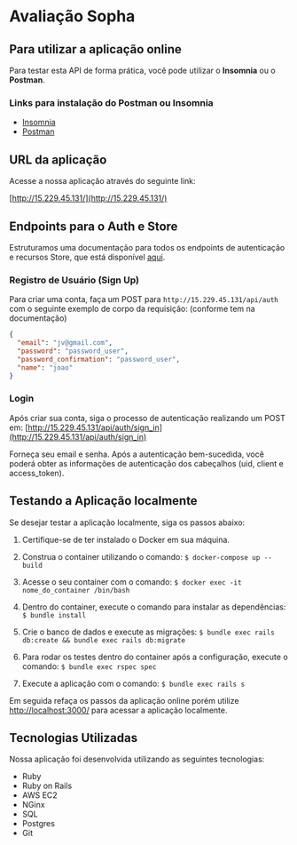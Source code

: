 # Avaliação Sopha

## Para utilizar a aplicação online

Para testar esta API de forma prática, você pode utilizar o **Insomnia** ou o **Postman**.

### Links para instalação do Postman ou Insomnia

- [Insomnia](https://insomnia.rest/)
- [Postman](https://www.postman.com/)

## URL da aplicação

Acesse a nossa aplicação através do seguinte link:

[http://15.229.45.131/](http://15.229.45.131/) 

## Endpoints para o Auth e Store

Estruturamos uma documentação para todos os endpoints de autenticação e recursos Store, que está disponível [aqui](https://colorful-lupin-82f.notion.site/Sopha-api-f35a6f5d3a724d60b0a974bd3ec54fbb).

### Registro de Usuário (Sign Up)

Para criar uma conta, faça um POST para `http://15.229.45.131/api/auth` com o seguinte exemplo de corpo da requisição: (conforme tem na documentação)

```json
{
  "email": "jv@gmail.com",
  "password": "password_user",
  "password_confirmation": "password_user",
  "name": "joao"
}
```

### Login

Após criar sua conta, siga o processo de autenticação realizando um POST em:
[http://15.229.45.131/api/auth/sign_in](http://15.229.45.131/api/auth/sign_in)

Forneça seu email e senha. Após a autenticação bem-sucedida, você poderá obter as informações de autenticação dos cabeçalhos (uid, client e access_token).

## Testando a Aplicação localmente

Se desejar testar a aplicação localmente, siga os passos abaixo:

1. Certifique-se de ter instalado o Docker em sua máquina.

2. Construa o container utilizando o comando:
`$ docker-compose up --build`

3. Acesse o seu container com o comando:
`$ docker exec -it nome_do_container /bin/bash`

4. Dentro do container, execute o comando para instalar as dependências:
`$ bundle install`

5. Crie o banco de dados e execute as migrações:
`$ bundle exec rails db:create && bundle exec rails db:migrate`

6. Para rodar os testes dentro do container após a configuração, execute o comando:
`$ bundle exec rspec spec`

7. Execute a aplicação com o comando:
`$ bundle exec rails s`

Em seguida refaça os passos da aplicação online porém utilize [http://localhost:3000/](http://localhost:3000/) para acessar a aplicação localmente.
## Tecnologias Utilizadas

Nossa aplicação foi desenvolvida utilizando as seguintes tecnologias:

- Ruby
- Ruby on Rails
- AWS EC2
- NGinx
- SQL
- Postgres
- Git